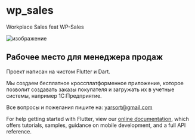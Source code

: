 # wp_sales

Workplace Sales feat WP-Sales

![изображение](https://user-images.githubusercontent.com/54131603/156795587-82fd9e6d-6f43-45e0-b8dc-e1186e4f4445.png)

## Рабочее место для менеджера продаж

Проект написан на чистом Flutter и Dart.

Мы создаем бесплатное кроссплатформенное приложение, которое позволит создавать заказы покупателя и
загружать их в учетные системы, например 1С:Предприятие.

Все вопросы и пожелания пишите на: yarsort@gmail.com

For help getting started with Flutter, view our
[online documentation](https://flutter.dev/docs), which offers tutorials,
samples, guidance on mobile development, and a full API reference.


